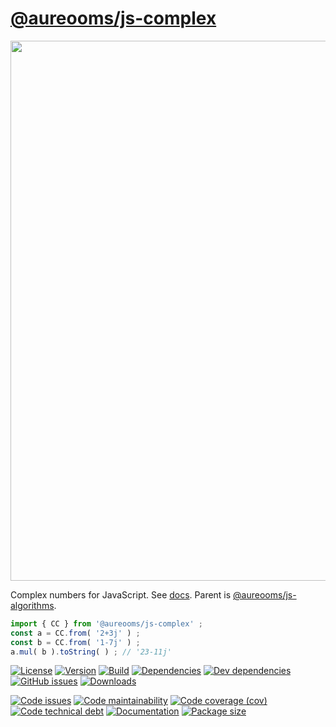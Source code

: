 [@aureooms/js-complex](https://aureooms.github.io/js-complex)
==

<img src="https://upload.wikimedia.org/wikipedia/commons/f/fa/Newton-lplane-Mandelbrot.jpg" width="864">

Complex numbers for JavaScript.
See [docs](https://aureooms.github.io/js-complex).
Parent is [@aureooms/js-algorithms](https://github.com/aureooms/js-algorithms).

```js
import { CC } from '@aureooms/js-complex' ;
const a = CC.from( '2+3j' ) ;
const b = CC.from( '1-7j' ) ;
a.mul( b ).toString( ) ; // '23-11j'
```


[![License](https://img.shields.io/github/license/aureooms/js-complex.svg)](https://raw.githubusercontent.com/aureooms/js-complex/master/LICENSE)
[![Version](https://img.shields.io/npm/v/@aureooms/js-complex.svg)](https://www.npmjs.org/package/@aureooms/js-complex)
[![Build](https://img.shields.io/travis/aureooms/js-complex/master.svg)](https://travis-ci.org/aureooms/js-complex/branches)
[![Dependencies](https://img.shields.io/david/aureooms/js-complex.svg)](https://david-dm.org/aureooms/js-complex)
[![Dev dependencies](https://img.shields.io/david/dev/aureooms/js-complex.svg)](https://david-dm.org/aureooms/js-complex?type=dev)
[![GitHub issues](https://img.shields.io/github/issues/aureooms/js-complex.svg)](https://github.com/aureooms/js-complex/issues)
[![Downloads](https://img.shields.io/npm/dm/@aureooms/js-complex.svg)](https://www.npmjs.org/package/@aureooms/js-complex)

[![Code issues](https://img.shields.io/codeclimate/issues/aureooms/js-complex.svg)](https://codeclimate.com/github/aureooms/js-complex/issues)
[![Code maintainability](https://img.shields.io/codeclimate/maintainability/aureooms/js-complex.svg)](https://codeclimate.com/github/aureooms/js-complex/trends/churn)
[![Code coverage (cov)](https://img.shields.io/codecov/c/gh/aureooms/js-complex/master.svg)](https://codecov.io/gh/aureooms/js-complex)
[![Code technical debt](https://img.shields.io/codeclimate/tech-debt/aureooms/js-complex.svg)](https://codeclimate.com/github/aureooms/js-complex/trends/technical_debt)
[![Documentation](http://aureooms.github.io/js-complex//badge.svg)](http://aureooms.github.io/js-complex//source.html)
[![Package size](https://img.shields.io/bundlephobia/minzip/@aureooms/js-complex)](https://bundlephobia.com/result?p=@aureooms/js-complex)
